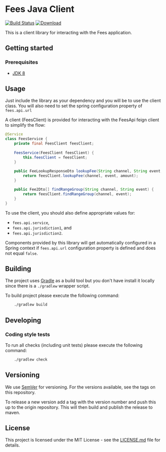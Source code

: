 # Fees Java Client

[![Build Status](https://travis-ci.com/hmcts/fees-java-client.svg?branch=master)](https://travis-ci.com/hmcts/fees-java-client)
[ ![Download](https://api.bintray.com/packages/hmcts/hmcts-maven/fees-java-client/images/download.svg) ](https://bintray.com/hmcts/hmcts-maven/fees-java-client/_latestVersion)

This is a client library for interacting with the Fees application.

## Getting started

### Prerequisites

- [JDK 8](https://www.oracle.com/java)

## Usage

Just include the library as your dependency and you will be to use the client class.
You will also need to set the spring configuration property of `fees.api.url`

A client (FeesClient) is provided for interacting with the FeesApi feign client to simplify the flow:
```java
@Service
class FeesService {
    private final FeesClient feesClient;
    
    FeesService(FeesClient feesClient) {
        this.feesClient = feesClient;
    }
    
    public FeeLookupResponseDto lookupFee(String channel, String event, BigDecimal amount) {
        return feesClient.lookupFee(channel, event, amount);
    }

    public Fee2Dto[] findRangeGroup(String channel, String event) {
        return feesClient.findRangeGroup(channel, event);
    }
}
```

To use the client, you should also define appropriate values for:
- `fees.api.service`,
- `fees.api.jurisdiction1`, and
- `fees.api.jurisdiction2`.

Components provided by this library will get automatically configured in a Spring context if `fees.api.url` configuration property is defined and does not equal `false`. 

## Building

The project uses [Gradle](https://gradle.org) as a build tool but you don't have install it locally since there is a
`./gradlew` wrapper script.  

To build project please execute the following command:

```bash
    ./gradlew build
```

## Developing

### Coding style tests

To run all checks (including unit tests) please execute the following command:

```bash
    ./gradlew check
```

## Versioning

We use [SemVer](http://semver.org/) for versioning.
For the versions available, see the tags on this repository.

To release a new version add a tag with the version number and push this up to the origin repository. This will then 
build and publish the release to maven.

## License

This project is licensed under the MIT License - see the [LICENSE.md](LICENSE.md) file for details.
